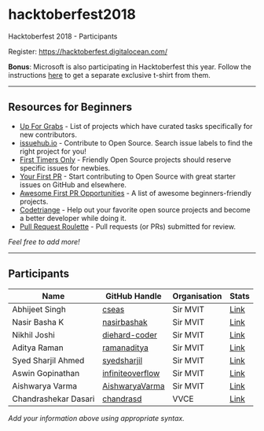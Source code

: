 # hacktoberfest2018
Hacktoberfest 2018 - Participants

Register: <https://hacktoberfest.digitalocean.com/>

**Bonus**: Microsoft is also participating in Hacktoberfest this year. Follow the instructions [here](https://open.microsoft.com/2018/09/30/join-hacktoberfest-2018-celebration-microsoft/) to get a separate exclusive t-shirt from them.

---
## Resources for Beginners
- [Up For Grabs](http://up-for-grabs.net/) - List of projects which have curated tasks specifically for new contributors.
- [issuehub.io](http://issuehub.io/) - Contribute to Open Source. Search issue labels to find the right project for you!
- [First Timers Only](http://www.firsttimersonly.com/) - Friendly Open Source projects should reserve specific issues for newbies.
- [Your First PR](http://yourfirstpr.github.io/) - Start contributing to Open Source with great starter issues on GitHub and elsewhere.
- [Awesome First PR Opportunities](https://github.com/MunGell/awesome-for-beginners) - A list of awesome beginners-friendly projects.
- [Codetriange](https://www.codetriage.com/) - Help out your favorite open source projects and become a better developer while doing it.
- [Pull Request Roulette](http://PullRequestRoulette.com) - Pull requests (or PRs) submitted for review.

*Feel free to add more!*

---
## Participants

| Name | GitHub Handle | Organisation | Stats |
|------|---------------|--------|------|
| Abhijeet Singh | [cseas](https://github.com/cseas) | Sir MVIT | [Link](https://hacktoberfest.digitalocean.com/stats/cseas) |
| Nasir Basha K | [nasirbashak](https://github.com/nasirbashak) | Sir MVIT | [Link](https://hacktoberfest.digitalocean.com/stats/nasirbashak) |
| Nikhil Joshi | [diehard-coder](https://github.com/diehard-coder) | Sir MVIT | [Link](https://hacktoberfest.digitalocean.com/stats/diehard-coder) |
| Aditya Raman | [ramanaditya](https://github.com/ramanaditya) | Sir MVIT | [Link](https://hacktoberfest.digitalocean.com/stats/ramanaditya) |
| Syed Sharjil Ahmed| [syedsharjil](https://github.com/syedsharjil) | Sir MVIT | [Link](https://hacktoberfest.digitalocean.com/stats/syedsharjil) |
| Aswin Gopinathan | [infiniteoverflow](https://github.com/infiniteoverflow) | Sir MVIT | [Link](https://hacktoberfest.digitalocean.com/stats/infiniteoverflow) |
| Aishwarya Varma |  [AishwaryaVarma](https://github.com/aishwaryavarma) | Sir MVIT | [Link](https://hacktoberfest.digitalocean.com/stats/AishwaryaVarma) |
| Chandrashekar Dasari | [chandrasd](https://github.com/chandrsd) | VVCE | [Link](https://hacktoberfest.digitalocean.com/stats/chandrasd)

*Add your information above using appropriate syntax.*
